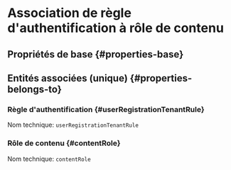 # Association de règle d'authentification à rôle de contenu
<!--- THIS FILE IS GENERATED PLEASE DO NOT EDIT IT DIRECTLY --->



## Propriétés de base {#properties-base} ##



## Entités associées (unique) {#properties-belongs-to} ##

### Règle d'authentification {#userRegistrationTenantRule}



Nom technique: ```userRegistrationTenantRule```

### Rôle de contenu {#contentRole}



Nom technique: ```contentRole```





